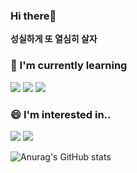 ### Hi there👋

**성실하게 또 열심히 살자**  
  
### 🌱 I'm currently learning
<img src="https://img.shields.io/badge/TypeScript-3178C6?sty quar le=flat-square&logo=TypeScript&logoColor=white"/></a> 
<img src="https://img.shields.io/badge/React-61DAFB?sty quar le=flat-square&logo=React&logoColor=white"/></a> 
<img src="https://img.shields.io/badge/NestJS-E0234E?sty quar le=flat-square&logo=NestJS&logoColor=white"/></a> 

### 😄 I'm interested in..
<img src="https://img.shields.io/badge/Spring-6DB33F?sty quar le=flat-square&logo=Spring&logoColor=white"/></a> 
<img src="https://img.shields.io/badge/Python-3776AB?sty quar le=flat-square&logo=Python&logoColor=white"/></a> 

![Anurag's GitHub stats](https://github-readme-stats.vercel.app/api?username=KIMHUEMANG&show_icons=true&theme=github_dark)

<!--
**KIMHUEMANG/Kimhuemang** is a ✨ _special_ ✨ repository because its `README.md` (this file) appears on your GitHub profile.

Here are some ideas to get you started:

- 🔭 I’m currently working on ...
- 🌱 I’m currently learning ...
- 👯 I’m looking to collaborate on ...
- 🤔 I’m looking for help with ...
- 💬 Ask me about ...
- 📫 How to reach me: ...
- 😄 Pronouns: ...
- ⚡ Fun fact: ...
-->
